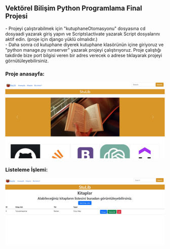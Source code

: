 <h2> Vektörel Bilişim Python Programlama Final Projesi </h2>
- Projeyi çalıştırabilmek için "kutuphaneOtomasyonu" dosyasına cd dosyaadi yazarak giriş yapın ve Scripts\activate yazarak Script dosyalarını aktif edin. (proje için django yüklü olmalıdır.) </br>
- Daha sonra cd kutuphane diyerek kutuphane klasörünün içine giriyoruz ve "python manage.py runserver" yazarak projeyi çalıştırıyoruz. Proje çalıştığı takdirde bize port bilgisi veren bir adres verecek o adrese tıklayarak projeyi görnütüleyebilirsiniz.
  
<h3> Proje anasayfa:</h3>
<img src="https://github.com/dilayre/vektorelWebProject/blob/main/anasayfa.jpg">
<h3> Listeleme İşlemi:</h3>
<img src="https://github.com/dilayre/vektorelWebProject/blob/main/kitaplar.jpg">
